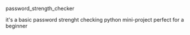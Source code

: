  password_strength_checker

it's a basic password strenght checking python mini-project
perfect for a beginner
